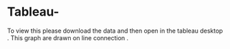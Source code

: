 # Tableau-
To view this please download the data and then open in the tableau desktop . This graph are drawn on line connection .
